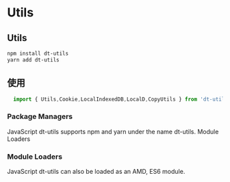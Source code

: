 # Utils

## Utils
```bash
npm install dt-utils
yarn add dt-utils
```
## 使用

````js
  import { Utils,Cookie,LocalIndexedDB,LocalD,CopyUtils } from 'dt-utils';
````

### Package Managers
JavaScript dt-utils supports npm and yarn under the name dt-utils. Module Loaders

### Module Loaders
JavaScript dt-utils can also be loaded as an AMD, ES6 module.
